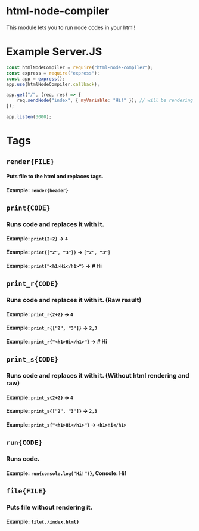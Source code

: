 # html-node-compiler
This module lets you to run node codes in your html!

# Example Server.JS

```js
const htmlNodeCompiler = require("html-node-compiler");
const express = require("express");
const app = express();
app.use(htmlNodeCompiler.callback);

app.get("/", (req, res) => {
    req.sendNode("index", { myVariable: "Hi!" }); // will be rendering index.html
});

app.listen(3000);
```

# Tags

## `render{FILE}`
#### Puts file to the html and replaces tags.
#### Example: `render{header}`

## `print{CODE}`
### Runs code and replaces it with it.
#### Example: `print{2+2}` -> `4`
#### Example: `print{["2", "3"]}` -> `["2", "3"]`
#### Example: `print{"<h1>Hi</h1>"}` -> # Hi

## `print_r{CODE}`
### Runs code and replaces it with it. (Raw result)
#### Example: `print_r{2+2}` -> `4`
#### Example: `print_r{["2", "3"]}` -> `2,3`
#### Example: `print_r{"<h1>Hi</h1>"}` -> # Hi

## `print_s{CODE}`
### Runs code and replaces it with it. (Without html rendering and raw)
#### Example: `print_s{2+2}` -> `4`
#### Example: `print_s{["2", "3"]}` -> `2,3`
#### Example: `print_s{"<h1>Hi</h1>"}` -> `<h1>Hi</h1>`

## `run{CODE}`
### Runs code.
#### Example: `run{console.log("Hi!")}`, Console: Hi!

## `file{FILE}`
### Puts file without rendering it.
#### Example: `file{./index.html}`